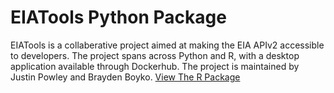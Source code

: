 # EIATools Python Package

EIATools is a collaberative project aimed at making the EIA APIv2 accessible to developers. The project spans across Python and R, with a desktop application available through Dockerhub. The project is maintained by Justin Powley and Brayden Boyko.
[View The R Package]([https://github.com/jspowley/eiatools])
 
